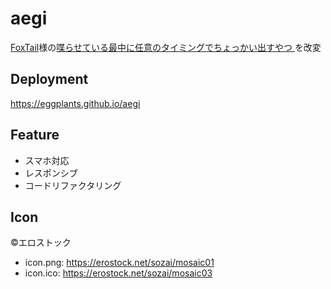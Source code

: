 # aegi

[FoxTail](https://hungry-foxtail.sakura.ne.jp)様の[喋らせている最中に任意のタイミングでちょっかい出すやつ
](https://hungry-foxtail.sakura.ne.jp/game/Talk/Talk.html)を改変

## Deployment

<https://eggplants.github.io/aegi>

## Feature

- スマホ対応
- レスポンシブ
- コードリファクタリング

## Icon

©エロストック

- icon.png: <https://erostock.net/sozai/mosaic01>
- icon.ico: <https://erostock.net/sozai/mosaic03>

